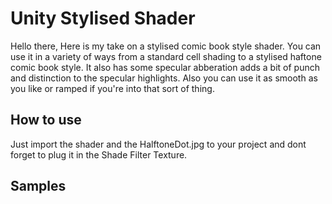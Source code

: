 # Unity Stylised Shader
Hello there,
Here is my take on a stylised comic book style shader. You can use it in a variety of ways from a standard cell shading to a stylised haftone comic book style. It also has some specular abberation adds a bit of punch and distinction to the specular highlights. Also you can use it as smooth as you like or ramped if you're into that sort of thing.
## How to use
Just import the shader and the HalftoneDot.jpg to your project and dont forget to plug it in the Shade Filter Texture.
## Samples

